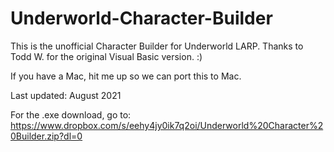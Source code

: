 # Underworld-Character-Builder
This is the unofficial Character Builder for Underworld LARP. Thanks to Todd W. for the original Visual Basic version. :)

If you have a Mac, hit me up so we can port this to Mac.

Last updated: August 2021

For the .exe download, go to: https://www.dropbox.com/s/eehy4jy0ik7q2oi/Underworld%20Character%20Builder.zip?dl=0
